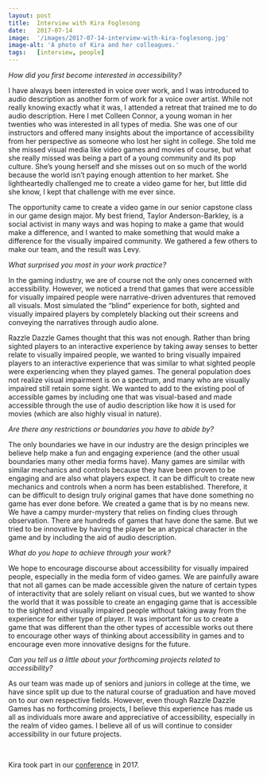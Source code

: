 ```yaml
---
layout: post
title:  Interview with Kira Foglesong
date:   2017-07-14
image:  '/images/2017-07-14-interview-with-kira-foglesong.jpg'
image-alt: 'A photo of Kira and her colleagues.'
tags:   [interview, people]
---
```


*How did you first become interested in accessibility?*

I have always been interested in voice over work, and I was introduced to audio description as another form of work for a voice over artist. While not really knowing exactly what it was, I attended a retreat that trained me to do audio description. Here I met Colleen Connor, a young woman in her twenties who was interested in all types of media. She was one of our instructors and offered many insights about the importance of accessibility from her perspective as someone who lost her sight in college. She told me she missed visual media like video games and movies of course, but what she really missed was being a part of a young community and its pop culture. She’s young herself and she misses out on so much of the world because the world isn’t paying enough attention to her market. She lightheartedly challenged me to create a video game for her, but little did she know, I kept that challenge with me ever since.

The opportunity came to create a video game in our senior capstone class in our game design major. My best friend, Taylor Anderson-Barkley, is a social activist in many ways and was hoping to make a game that would make a difference, and I wanted to make something that would make a difference for the visually impaired community. We gathered a few others to make our team, and the result was Levy.

*What surprised you most in your work practice?*

In the gaming industry, we are of course not the only ones concerned with accessibility. However, we noticed a trend that games that were accessible for visually impaired people were narrative-driven adventures that removed all visuals. Most simulated the “blind” experience for both, sighted and visually impaired players by completely blacking out their screens and conveying the narratives through audio alone.

Razzle Dazzle Games thought that this was not enough. Rather than bring sighted players to an interactive experience by taking away senses to better relate to visually impaired people, we wanted to bring visually impaired players to an interactive experience that was similar to what sighted people were experiencing when they played games. The general population does not realize visual impairment is on a spectrum, and many who are visually impaired still retain some sight. We wanted to add to the existing pool of accessible games by including one that was visual-based and made accessible through the use of audio description like how it is used for movies (which are also highly visual in nature).

*Are there any restrictions or boundaries you have to abide by?*

The only boundaries we have in our industry are the design principles we believe help make a fun and engaging experience (and the other usual boundaries many other media forms have). Many games are similar with similar mechanics and controls because they have been proven to be engaging and are also what players expect. It can be difficult to create new mechanics and controls when a norm has been established. Therefore, it can be difficult to design truly original games that have done something no game has ever done before. We created a game that is by no means new. We have a campy murder-mystery that relies on finding clues through observation. There are hundreds of games that have done the same. But we tried to be innovative by having the player be an atypical character in the game and by including the aid of audio description.

*What do you hope to achieve through your work?*

We hope to encourage discourse about accessibility for visually impaired people, especially in the media form of video games. We are painfully aware that not all games can be made accessible given the nature of certain types of interactivity that are solely reliant on visual cues, but we wanted to show the world that it was possible to create an engaging game that is accessible to the sighted and visually impaired people without taking away from the experience for either type of player. It was important for us to create a game that was different than the other types of accessible works out there to encourage other ways of thinking about accessibility in games and to encourage even more innovative designs for the future.

*Can you tell us a little about your forthcoming projects related to accessibility?*

As our team was made up of seniors and juniors in college at the time, we have since split up due to the natural course of graduation and have moved on to our own respective fields. However, even though Razzle Dazzle Games has no forthcoming projects, I believe this experience has made us all as individuals more aware and appreciative of accessibility, especially in the realm of video games. I believe all of us will continue to consider accessibility in our future projects.

<br>

Kira took part in our [conference](conference-on-accessibility-in-film-television-and-interactive-media) in 2017.